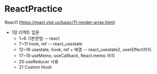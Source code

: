 # ReactPractice



React1 (https://react.vlpt.us/basic/11-render-array.html)

* 1장 리액트 입문
  * 1~6 기본문법 -- react
  * 7~11 hook, ref -- react_usestate
  * 12~16 usestate, hook, ref + 배열 -- react_usestate2, userEffect까지.
  * 17~19 useMemo, useCallback, React.memo 까지
  * 20 useReducer 사용
  * 21 Custom Hook
